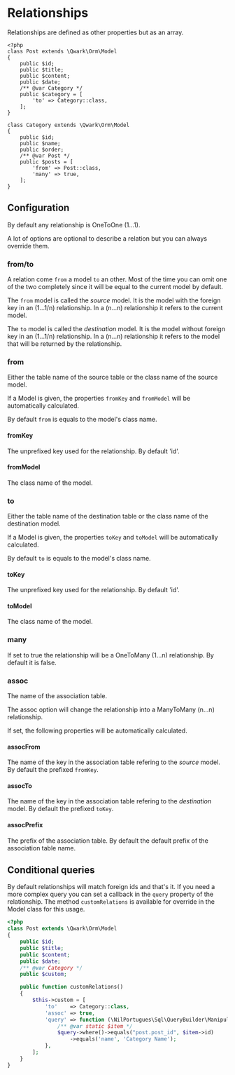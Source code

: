 # Relationships

Relationships are defined as other properties but as an array.

```
<?php
class Post extends \Qwark\Orm\Model
{
    public $id;
    public $title;
    public $content;
    public $date;
    /** @var Category */
    public $category = [
        'to' => Category::class,
    ];
}

class Category extends \Qwark\Orm\Model
{
    public $id;
    public $name;
    public $order;
    /** @var Post */
    public $posts = [
        'from' => Post::class,
        'many' => true,
    ];
}

```

## Configuration

By default any relationship is OneToOne (1...1).

A lot of options are optional to describe a relation but you can always override them.

### from/to

A relation come `from` a model `to` an other. Most of the time you can omit one of the two completely since it will be equal
to the current model by default.

The `from` model is called the _source_ model. It is the model with the foreign key in an (1...1/n) relationship.
In a (n...n) relationship it refers to the current model.

The `to` model is called the _destination_ model. It is the model without foreign key in an (1...1/n) relationship.
In a (n...n) relationship it refers to the model that will be returned by the relationship.

### from

Either the table name of the source table or the class name of the source model.

If a Model is given, the properties `fromKey` and `fromModel` will be automatically calculated.

By default `from` is equals to the model's class name.

#### fromKey

The unprefixed key used for the relationship. By default 'id'.

#### fromModel

The class name of the model.

### to

Either the table name of the destination table or the class name of the destination model.

If a Model is given, the properties `toKey` and `toModel` will be automatically calculated.

By default `to` is equals to the model's class name.

#### toKey

The unprefixed key used for the relationship. By default 'id'.

#### toModel

The class name of the model.

### many

If set to true the relationship will be a OneToMany (1...n) relationship. By default it is false.

### assoc

The name of the association table.

The assoc option will change the relationship into a ManyToMany (n...n) relationship.

If set, the following properties will be automatically calculated.

#### assocFrom

The name of the key in the association table refering to the _source_ model. By default the prefixed `fromKey`.

#### assocTo

The name of the key in the association table refering to the _destination_ model. By default the prefixed `toKey`.

#### assocPrefix

The prefix of the association table. By default the default prefix of the association table name.

## Conditional queries

By default relationships will match foreign ids and that's it. If you need a more complex query you can set a callback
in the `query` property of the relationship. The method `customRelations` is available for override in the Model class
for this usage.

```php
<?php
class Post extends \Qwark\Orm\Model
{
    public $id;
    public $title;
    public $content;
    public $date;
    /** @var Category */
    public $custom;

    public function customRelations()
    {
        $this->custom = [
            'to'    => Category::class,
            'assoc' => true,
            'query' => function (\NilPortugues\Sql\QueryBuilder\Manipulation\Select $query, $item) {
                /** @var static $item */
                $query->where()->equals("post.post_id", $item->id)
                    ->equals('name', 'Category Name');
            },
        ];
    }
}
```